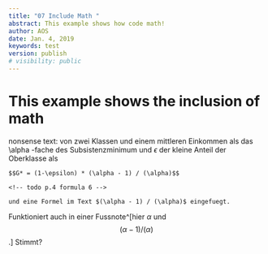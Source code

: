 ```yaml
---
title: "07 Include Math "
abstract: This example shows how code math!
author: AOS
date: Jan. 4, 2019
keywords: test
version: publish
# visibility: public
---
```


# This example shows the inclusion of math

nonsense text:  von zwei Klassen und einem mittleren Einkommen als das \alpha -fache des Subsistenzminimum und $\epsilon$ der kleine Anteil der Oberklasse als

    $$G* = (1-\epsilon) * (\alpha - 1) / (\alpha)$$

    <!-- todo p.4 formula 6 -->

    und eine Formel im Text $(\alpha - 1) / (\alpha)$ eingefuegt.

Funktioniert auch in einer Fussnote^[hier $\alpha$  und $$(\alpha - 1) / (\alpha)$$.] Stimmt?